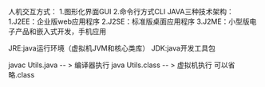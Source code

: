人机交互方式：
1.图形化界面GUI
2.命令行方式CLI
JAVA三种技术架构：
1.J2EE：企业版web应用程序
2.J2SE：标准版桌面应用程序
3.J2ME：小型版电子产品和嵌入式开发，手机应用

JRE:java运行环境（虚拟机JVM和核心类库）
JDK:java开发工具包

javac Utils.java -- > 编译器执行
java Utils.class -- > 虚拟机执行 可以省略.class